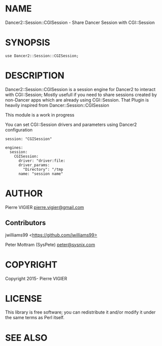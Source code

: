 # NAME

Dancer2::Session::CGISession - Share Dancer Session with CGI::Session

# SYNOPSIS

    use Dancer2::Session::CGISession;

# DESCRIPTION

Dancer2::Session::CGISession is a session engine for Dancer2 to interact with CGI::Session;
Mostly usefull if you need to share sessions created by non-Dancer apps which are already using CGI::Session.
That Plugin is heavily inspired from Dancer::Session::CGISession

This module is a work in progress

You can set CGI::Session drivers and parameters using Dancer2 configuration

    session: "CGISession"

    engines:
      session:
        CGISession:
          driver: "driver:file:
          driver_params:
            "Directory": "/tmp
          name: "session name"

# AUTHOR

Pierre VIGIER <pierre.vigier@gmail.com>

## Contributors

jwilliams99 &lt;https://github.com/jwilliams99>

Peter Mottram (SysPete) <peter@sysnix.com>

# COPYRIGHT

Copyright 2015- Pierre VIGIER

# LICENSE

This library is free software; you can redistribute it and/or modify
it under the same terms as Perl itself.

# SEE ALSO
